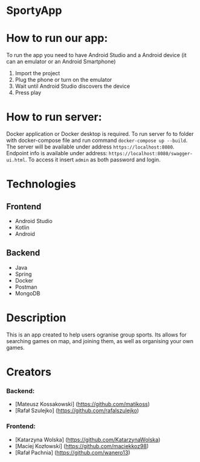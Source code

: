 # SportyApp
# How to run our app:
To run the app you need to have Android Studio and a Android device (it can an emulator or an Android Smartphone)  
1. Import the project  
2. Plug the phone or turn on the emulator  
3. Wait until Android Studio discovers the device  
4. Press play
# How to run server:
Docker application or Docker desktop is required.
To run server fo to folder with docker-compose file and run command `docker-compose up --build`.
The server will be available under address `https://localhost:8080`.
Endpoint info is available under address: `https://localhost:8080/swagger-ui.html`. To access it insert `admin` as both password and login.
# Technologies
## Frontend
- Android Studio
- Kotlin
- Android
## Backend
- Java
- Spring
- Docker
- Postman
- MongoDB
# Description
This is an app created to help users ogranise group sports. Its allows for searching games on map, and joining them, as well as organising your own games.
# Creators
### Backend:
* [Mateusz Kossakowski] (https://github.com/matikoss)
* [Rafał Szulejko] (https://github.com/rafalszulejko)
### Frontend:
* [Katarzyna Wolska] (https://github.com/KatarzynaWolska)
* [Maciej Kozłowski] (https://github.com/maciekkoz98)
* [Rafał Pachnia] (https://github.com/wanero13)
